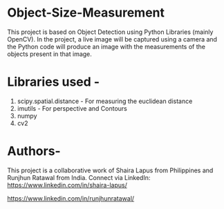# Object-Size-Measurement

This project is based on Object Detection using Python Libraries (mainly OpenCV). In the project, a live image will be captured using a camera and the Python code will produce 
an image with the measurements of the objects present in that image.


# Libraries used - 
1. scipy.spatial.distance - For measuring the euclidean distance
2. imutils - For perspective and Contours
3. numpy
4. cv2


# Authors-
This project is a collaborative work of Shaira Lapus from Philippines and Runjhun Ratawal from India.
Connect via LinkedIn: 
https://www.linkedin.com/in/shaira-lapus/
           
https://www.linkedin.com/in/runjhunratawal/
           
